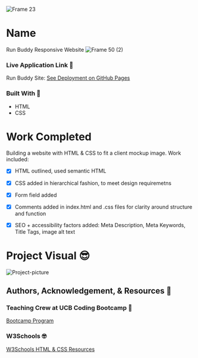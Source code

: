 
![Frame 23](https://user-images.githubusercontent.com/77648727/109901082-3cd74900-7c4d-11eb-99ac-92fcff737a8a.png)


# Name
Run Buddy Responsive Website
![Frame 50 (2)](https://user-images.githubusercontent.com/77648727/109911267-972cd580-7c5e-11eb-9a6d-a039cfa7a49b.png)

### Live Application Link 👀
Run Buddy Site: [See Deployment on GitHub Pages](https://sarahdurks.github.io/Run-Buddy/)

### Built With 🧰
- HTML
- CSS

# Work Completed
Building a website with HTML & CSS to fit a client mockup image. Work included:

- [x] HTML outlined, used semantic HTML
- [x] CSS added in hierarchical fashion, to meet design requiremetns
- [x] Form field added
- [x] Comments added in index.html and .css files for clarity around structure and function
- [x] SEO + accessibility factors added: Meta Description, Meta Keywords, Title Tags, image alt text


# Project Visual :sunglasses:
![Project-picture](https://user-images.githubusercontent.com/77648727/107858055-eb266600-6de6-11eb-80a7-3dfeeaa5ec4b.png)

## Authors, Acknowledgement, & Resources 🤝

### Teaching Crew at UCB Coding Bootcamp 🎉
[Bootcamp Program](https://bootcamp.berkeley.edu/coding/)

### W3Schools 🤓
[W3Schools HTML & CSS Resources](https://www.w3schools.com/)
